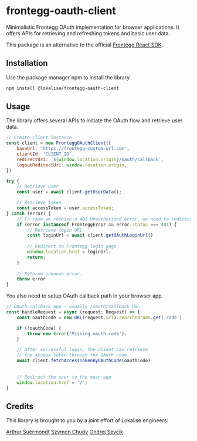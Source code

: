 # frontegg-oauth-client

Minimalistic Frontegg OAuth implementation for browser applications. It offers APIs for retrieving and refreshing tokens and basic user data.

This package is an alternative to the official [Frontegg React SDK](https://github.com/frontegg/frontegg-react). 

## Installation

Use the package manager npm to install the library.

```bash
npm install @lokalise/frontegg-oauth-client
```

## Usage

The library offers several APIs to initiate the OAuth flow and retrieve user data.

```js
// Create client instance
const client = new FronteggOAuthClient({
    baseUrl: 'https://frontegg-custom-url.com',
    clientId: 'CLIENT_ID',
    redirectUri: `${window.location.origin}/oauth/callback`,
    logoutRedirectUri: window.location.origin,
})

try {
    // Retrieve user
    const user = await client.getUserData();

    // Retrieve token 
    const accessToken = user.accessToken;
} catch (error) {
    // In case we receive a 401 Unauthorized error, we need to redirect the user to the login page.
    if (error instanceof FronteggError && error.status === 401) {
        // Retrieve login URL
        const loginUrl = await client.getOAuthLoginUrl() 
        
        // Redirect to Frontegg login page
        window.location.href = loginUrl;
        return;
    }
    
    // Rethrow unknown error.
    throw error
}
```

You also need to setup OAuth callback path in your browser app.

```js
// OAuth callback app - usually /oauth/callback URL
const handleRequest = async (request: Request) => {
    const oauthCode = new URL(request.url).searchParams.get('code')

    if (!oauthCode) {
        throw new Error('Missing oauth code');
    }

    // After successful login, the client can retrieve 
    // the access token through the OAuth code.
    await client.fetchAccessTokenByOAuthCode(oauthCode)
    
    
    // Redirect the user to the main app
    window.location.href = '/';
}
```

## Credits

This library is brought to you by a joint effort of Lokalise engineers:

[Arthur Suermondt](https://github.com/arthuracs)
[Szymon Chudy](https://github.com/szymonchudy)
[Ondrej Sevcik](https://github.com/ondrejsevcik)


